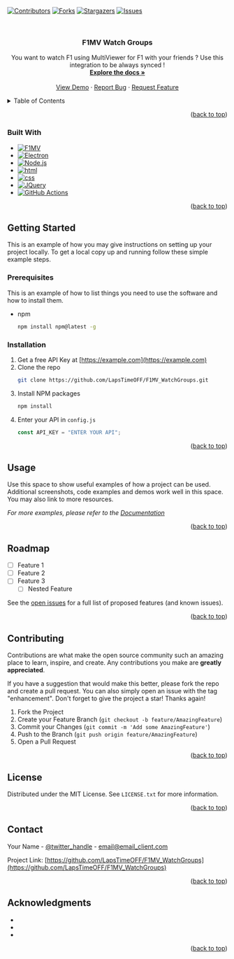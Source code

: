 <!-- Improved compatibility of back to top link: See: https://github.com/othneildrew/Best-README-Template/pull/73 -->

<a name="readme-top"></a>

<!--
*** Thanks for checking out the Best-README-Template. If you have a suggestion
*** that would make this better, please fork the repo and create a pull request
*** or simply open an issue with the tag "enhancement".
*** Don't forget to give the project a star!
*** Thanks again! Now go create something AMAZING! :D
-->

<!-- PROJECT SHIELDS -->
<!--
*** I'm using markdown "reference style" links for readability.
*** Reference links are enclosed in brackets [ ] instead of parentheses ( ).
*** See the bottom of this document for the declaration of the reference variables
*** for contributors-url, forks-url, etc. This is an optional, concise syntax you may use.
*** https://www.markdownguide.org/basic-syntax/#reference-style-links
-->

[![Contributors][contributors-shield]][contributors-url]
[![Forks][forks-shield]][forks-url]
[![Stargazers][stars-shield]][stars-url]
[![Issues][issues-shield]][issues-url]

<!-- PROJECT LOGO -->
<br />
<div align="center">
<h3 align="center">F1MV Watch Groups</h3>

  <p align="center">
    You want to watch F1 using MultiViewer for F1 with your friends ? Use this integration to be always synced !
    <br />
    <a href="https://github.com/LapsTimeOFF/F1MV_WatchGroups"><strong>Explore the docs »</strong></a>
    <br />
    <br />
    <a href="https://github.com/LapsTimeOFF/F1MV_WatchGroups">View Demo</a>
    ·
    <a href="https://github.com/LapsTimeOFF/F1MV_WatchGroups/issues">Report Bug</a>
    ·
    <a href="https://github.com/LapsTimeOFF/F1MV_WatchGroups/issues">Request Feature</a>
  </p>
</div>

<!-- TABLE OF CONTENTS -->
<details>
  <summary>Table of Contents</summary>
  <ol>
    <li>
      <a href="#about-the-project">About The Project</a>
      <ul>
        <li><a href="#built-with">Built With</a></li>
      </ul>
    </li>
    <li>
      <a href="#getting-started">Getting Started</a>
      <ul>
        <li><a href="#prerequisites">Prerequisites</a></li>
        <li><a href="#installation">Installation</a></li>
      </ul>
    </li>
    <li><a href="#usage">Usage</a></li>
    <li><a href="#roadmap">Roadmap</a></li>
    <li><a href="#contributing">Contributing</a></li>
    <li><a href="#license">License</a></li>
    <li><a href="#contact">Contact</a></li>
    <li><a href="#acknowledgments">Acknowledgments</a></li>
  </ol>
</details>

<!-- ABOUT THE PROJECT -->

<p align="right">(<a href="#readme-top">back to top</a>)</p>

### Built With

- [![F1MV][f1mv]][f1mv-url]
- [![Electron][electron]][electron-url]
- [![Node.js][nodejs]][nodejs-url]
- [![html][html]][html-url]
- [![css][css]][css-url]
- [![JQuery][jquery.com]][jquery-url]
- [![GitHub Actions][github-actions]][github-url]

<p align="right">(<a href="#readme-top">back to top</a>)</p>

<!-- GETTING STARTED -->

## Getting Started

This is an example of how you may give instructions on setting up your project locally.
To get a local copy up and running follow these simple example steps.

### Prerequisites

This is an example of how to list things you need to use the software and how to install them.

-   npm
    ```sh
    npm install npm@latest -g
    ```

### Installation

1. Get a free API Key at [https://example.com](https://example.com)
2. Clone the repo
    ```sh
    git clone https://github.com/LapsTimeOFF/F1MV_WatchGroups.git
    ```
3. Install NPM packages
    ```sh
    npm install
    ```
4. Enter your API in `config.js`
    ```js
    const API_KEY = "ENTER YOUR API";
    ```

<p align="right">(<a href="#readme-top">back to top</a>)</p>

<!-- USAGE EXAMPLES -->

## Usage

Use this space to show useful examples of how a project can be used. Additional screenshots, code examples and demos work well in this space. You may also link to more resources.

_For more examples, please refer to the [Documentation](https://example.com)_

<p align="right">(<a href="#readme-top">back to top</a>)</p>

<!-- ROADMAP -->

## Roadmap

-   [ ] Feature 1
-   [ ] Feature 2
-   [ ] Feature 3
    -   [ ] Nested Feature

See the [open issues](https://github.com/LapsTimeOFF/F1MV_WatchGroups/issues) for a full list of proposed features (and known issues).

<p align="right">(<a href="#readme-top">back to top</a>)</p>

<!-- CONTRIBUTING -->

## Contributing

Contributions are what make the open source community such an amazing place to learn, inspire, and create. Any contributions you make are **greatly appreciated**.

If you have a suggestion that would make this better, please fork the repo and create a pull request. You can also simply open an issue with the tag "enhancement".
Don't forget to give the project a star! Thanks again!

1. Fork the Project
2. Create your Feature Branch (`git checkout -b feature/AmazingFeature`)
3. Commit your Changes (`git commit -m 'Add some AmazingFeature'`)
4. Push to the Branch (`git push origin feature/AmazingFeature`)
5. Open a Pull Request

<p align="right">(<a href="#readme-top">back to top</a>)</p>

<!-- LICENSE -->

## License

Distributed under the MIT License. See `LICENSE.txt` for more information.

<p align="right">(<a href="#readme-top">back to top</a>)</p>

<!-- CONTACT -->

## Contact

Your Name - [@twitter_handle](https://twitter.com/twitter_handle) - email@email_client.com

Project Link: [https://github.com/LapsTimeOFF/F1MV_WatchGroups](https://github.com/LapsTimeOFF/F1MV_WatchGroups)

<p align="right">(<a href="#readme-top">back to top</a>)</p>

<!-- ACKNOWLEDGMENTS -->

## Acknowledgments

-   []()
-   []()
-   []()

<p align="right">(<a href="#readme-top">back to top</a>)</p>

<!-- MARKDOWN LINKS & IMAGES -->
<!-- https://www.markdownguide.org/basic-syntax/#reference-style-links -->

[contributors-shield]: https://img.shields.io/github/contributors/LapsTimeOFF/F1MV_WatchGroups.svg?style=for-the-badge
[contributors-url]: https://github.com/LapsTimeOFF/F1MV_WatchGroups/graphs/contributors
[forks-shield]: https://img.shields.io/github/forks/LapsTimeOFF/F1MV_WatchGroups.svg?style=for-the-badge
[forks-url]: https://github.com/LapsTimeOFF/F1MV_WatchGroups/network/members
[stars-shield]: https://img.shields.io/github/stars/LapsTimeOFF/F1MV_WatchGroups.svg?style=for-the-badge
[stars-url]: https://github.com/LapsTimeOFF/F1MV_WatchGroups/stargazers
[issues-shield]: https://img.shields.io/github/issues/LapsTimeOFF/F1MV_WatchGroups.svg?style=for-the-badge
[issues-url]: https://github.com/LapsTimeOFF/F1MV_WatchGroups/issues
[jquery.com]: https://img.shields.io/badge/jQuery-0769AD?style=for-the-badge&logo=jquery&logoColor=white
[jquery-url]: https://jquery.com
[f1mv]: https://img.shields.io/badge/MultiViewer%20For%20F1-fb1e07.svg?style=for-the-badge&logo=f1&logoColor=white
[f1mv-url]: https://multiviewer.app
[css]: https://img.shields.io/badge/CSS-1572B6?style=for-the-badge&logo=css3&logoColor=white
[css-url]: https://www.w3.org/Style/CSS/Overview.en.html
[electron]: https://img.shields.io/badge/Electron-47848F?style=for-the-badge&logo=electron&logoColor=white
[electron-url]: https://www.electronjs.org/
[html]: https://img.shields.io/badge/HTML5-E34F26?style=for-the-badge&logo=html5&logoColor=white
[html-url]: https://html.spec.whatwg.org/multipage/
[github-actions]: https://img.shields.io/badge/github%20actions-%232671E5.svg?style=for-the-badge&logo=githubactions&logoColor=white
[nodejs]: https://img.shields.io/badge/Node.js-43853D?style=for-the-badge&logo=node.js&logoColor=white
[nodejs-url]: https://nodejs.org/en/
[github-url]: https://github.com/LapsTimeOFF/F1MV_WatchGroups/actions
